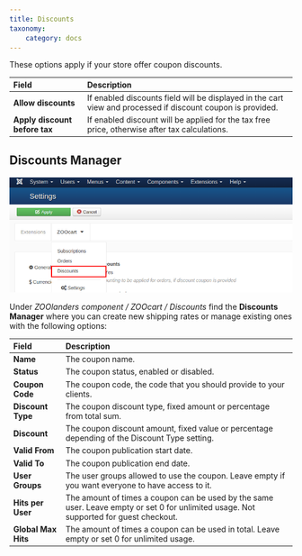 ```yaml
---
title: Discounts
taxonomy:
    category: docs
---
```


These options apply if your store offer coupon discounts.

| Field       | Description |
| :---------- | :---------- |
| **Allow discounts** | If enabled discounts field will be displayed in the cart view and processed if discount coupon is provided. |
| **Apply discount before tax** | If enabled discount will be applied for the tax free price, otherwise after tax calculations. |

## Discounts Manager

![Discounts Manager](discount.png)

Under _ZOOlanders component / ZOOcart / Discounts_ find the **Discounts Manager** where you can create new shipping rates or manage existing ones with the following options:

| Field       | Description |
| :---------- | :---------- |
| **Name** | The coupon name. |
| **Status** | The coupon status, enabled or disabled. |
| **Coupon Code** | The coupon code, the code that you should provide to your clients. |
| **Discount Type** | The coupon discount type, fixed amount or percentage from total sum. |
| **Discount** | The coupon discount amount, fixed value or percentage depending of the Discount Type setting. |
| **Valid From** | The coupon publication start date. |
| **Valid To** | The coupon publication end date. |
| **User Groups** | The user groups allowed to use the coupon. Leave empty if you want everyone to have access to it. |
| **Hits per User** | The amount of times a coupon can be used by the same user. Leave empty or set 0 for unlimited usage. Not supported for guest checkout. |
| **Global Max Hits** | The amount of times a coupon can be used in total. Leave empty or set 0 for unlimited usage. |
